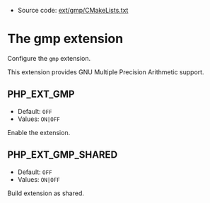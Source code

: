 <!-- This is auto-generated file. -->
* Source code: [ext/gmp/CMakeLists.txt](https://github.com/petk/php-build-system/blob/master/cmake/ext/gmp/CMakeLists.txt)

# The gmp extension

Configure the `gmp` extension.

This extension provides GNU Multiple Precision Arithmetic support.

## PHP_EXT_GMP

* Default: `OFF`
* Values: `ON|OFF`

Enable the extension.

## PHP_EXT_GMP_SHARED

* Default: `OFF`
* Values: `ON|OFF`

Build extension as shared.
